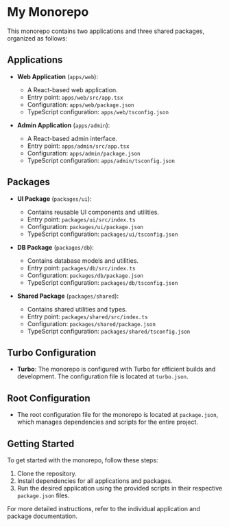 # My Monorepo

This monorepo contains two applications and three shared packages, organized as follows:

## Applications

- **Web Application** (`apps/web`): 
  - A React-based web application.
  - Entry point: `apps/web/src/app.tsx`
  - Configuration: `apps/web/package.json`
  - TypeScript configuration: `apps/web/tsconfig.json`

- **Admin Application** (`apps/admin`): 
  - A React-based admin interface.
  - Entry point: `apps/admin/src/app.tsx`
  - Configuration: `apps/admin/package.json`
  - TypeScript configuration: `apps/admin/tsconfig.json`

## Packages

- **UI Package** (`packages/ui`): 
  - Contains reusable UI components and utilities.
  - Entry point: `packages/ui/src/index.ts`
  - Configuration: `packages/ui/package.json`
  - TypeScript configuration: `packages/ui/tsconfig.json`

- **DB Package** (`packages/db`): 
  - Contains database models and utilities.
  - Entry point: `packages/db/src/index.ts`
  - Configuration: `packages/db/package.json`
  - TypeScript configuration: `packages/db/tsconfig.json`

- **Shared Package** (`packages/shared`): 
  - Contains shared utilities and types.
  - Entry point: `packages/shared/src/index.ts`
  - Configuration: `packages/shared/package.json`
  - TypeScript configuration: `packages/shared/tsconfig.json`

## Turbo Configuration

- **Turbo**: The monorepo is configured with Turbo for efficient builds and development. The configuration file is located at `turbo.json`.

## Root Configuration

- The root configuration file for the monorepo is located at `package.json`, which manages dependencies and scripts for the entire project.

## Getting Started

To get started with the monorepo, follow these steps:

1. Clone the repository.
2. Install dependencies for all applications and packages.
3. Run the desired application using the provided scripts in their respective `package.json` files.

For more detailed instructions, refer to the individual application and package documentation.